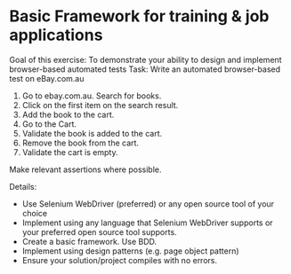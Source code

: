 # Basic Framework for training & job applications

Goal of this exercise:
To demonstrate your ability to design and implement browser-based automated tests
Task: Write an automated browser-based test on eBay.com.au

1. Go to ebay.com.au. Search for books. 
2. Click on the first item on the search result. 
3. Add the book to the cart. 
4. Go to the Cart. 
5. Validate the book is added to the cart. 
6. Remove the book from the cart. 
7. Validate the cart is empty.

Make relevant assertions where possible.

Details:
* Use Selenium WebDriver (preferred) or any open source tool of your choice
* Implement using any language that Selenium WebDriver supports or your preferred open source tool supports.
* Create a basic framework. Use BDD.
* Implement using design patterns (e.g. page object pattern)
* Ensure your solution/project compiles with no errors.
